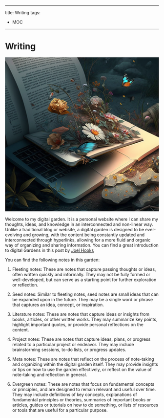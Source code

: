 

---
title: Writing
tags:
- MOC
---

# Writing

![digital_garden_midjouney](03.%20Outputs/digital_garden_midjouney.png)

Welcome to my digital garden. It is a personal website where I can share my thoughts, ideas, and knowledge in an interconnected and non-linear way. Unlike a traditional blog or website, a digital garden is designed to be ever-evolving and growing, with the content being constantly updated and interconnected through hyperlinks, allowing for a more fluid and organic way of organizing and sharing information. You can find a great introduction to digital Gardens in this post by [Joel Hooks](https://joelhooks.com/digital-garden)

You can find the following notes in this garden:
1.  Fleeting notes: These are notes that capture passing thoughts or ideas, often written quickly and informally. They may not be fully formed or well-developed, but can serve as a starting point for further exploration or reflection.

2.  Seed notes: Similar to fleeting notes, seed notes are small ideas that can be expanded upon in the future. They may be a single word or phrase that captures an idea, concept, or inspiration.

3.  Literature notes: These are notes that capture ideas or insights from books, articles, or other written works. They may summarize key points, highlight important quotes, or provide personal reflections on the content.

4.  Project notes: These are notes that capture ideas, plans, or progress related to a particular project or endeavor. They may include brainstorming sessions, to-do lists, or progress updates.

5.  Meta notes: These are notes that reflect on the process of note-taking and organizing within the digital garden itself. They may provide insights or tips on how to use the garden effectively, or reflect on the value of note-taking and reflection in general.

6.  Evergreen notes: These are notes that focus on fundamental concepts or principles, and are designed to remain relevant and useful over time. They may include definitions of key concepts, explanations of fundamental principles or theories, summaries of important books or articles, guides or tutorials on how to do something, or lists of resources or tools that are useful for a particular purpose.